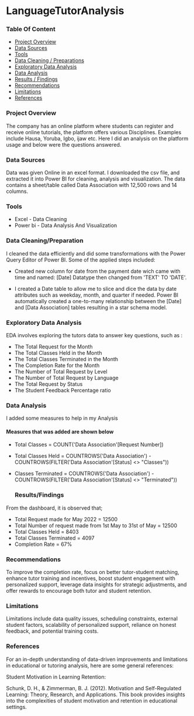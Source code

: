 # LanguageTutorAnalysis

### Table Of Content

- [Project Overview](#project-overview)
- [Data Sources](#data-sources)
- [Tools](#tools)
- [Data Cleaning / Preparations](#datacleaning/preparations)
- [Exploratory Data Analysis](#exploratory-data-analysis)
- [Data Analysis](#data-analysis)
- [Results / Findings](#results/findings)
- [Recommendations](#recommendations)
- [Limitations](#limitations)
- [References](#references)

### Project Overview

The company has an online platform where students can register and receive online tutorials, the platform offers various Disciplines. Examples include Hausa, Yoruba, Igbo, ijaw etc. Here I did an analysis on the platform usage and below were the questions answered.

### Data Sources

Data was given Online in an excel format. I downloaded the csv file, and extracted it into Power BI for cleaning, analysis and visualization. The data contains a sheet/table called Data Association with 12,500 rows and 14 columns.

### Tools

- Excel - Data Cleaning
- Power bi - Data Analysis And Visualization

 ### Data Cleaning/Preparation

I cleaned the data efficiently and did some transformations with the Power Query Editor of Power BI.
Some of the applied steps included:

-	Created new column for date from the payment date wich came with time and named: [Date] Datatype then changed from 'TEXT' TO 'DATE'.

-	I created a Date table to allow me to slice and dice the data by date attributes such as weekday, month, and quarter if needed. Power BI automatically created a one-to-many relationship between the [Date] and [Data Association] tables resulting in a star schema model.

  ### Exploratory Data Analysis

  EDA involves exploring the tutors data to answer key questions, such as :

  -  The Total Request for the Month
  -  The Total Classes Held in the Month
  -  The Total Classes Terminated in the Month
  -  The Completion Rate for the Month
  -  The Number of Total Request by Level
  -  The Number of Total Request by Language
  -  The Total Request by Status
  -  The Student Feedback Percentage ratio

### Data Analysis

I added some measures to help in my Analysis

#### Measures that was added are shown below

- Total Classes = COUNT('Data Association'[Request Number])
- Total Classes Held = COUNTROWS('Data Association') - COUNTROWS(FILTER('Data Association'[Status] <> "Classes"))
- Classes Terminated =  COUNTROWS('Data Association') - COUNTROWS(FILTER('Data Association'[Status] <> "Terminated"))

  ### Results/Findings
 From the dashboard, it is observed that;
 
- Total Request made for May 2022 = 12500
- Total Number of request made from 1st May to 31st of May = 12500
- Total Classes Held = 8403
- Total Classes Terminated = 4097
- Completion Rate = 67%

### Recommendations

To improve the completion rate, focus on better tutor-student matching, enhance tutor training and incentives, boost student engagement with personalized support, leverage data insights for strategic adjustments, and offer rewards to encourage both tutor and student retention.

### Limitations

Limitations include data quality issues, scheduling constraints, external student factors, scalability of personalized support, reliance on honest feedback, and potential training costs.

### References

For an in-depth understanding of data-driven improvements and limitations in educational or tutoring analysis, here are some general references:

Student Motivation in Learning Retention:

Schunk, D. H., & Zimmerman, B. J. (2012). Motivation and Self-Regulated Learning: Theory, Research, and Applications. This book provides insights into the complexities of student motivation and retention in educational settings.






    


 

   
